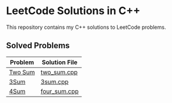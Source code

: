 # LeetCode Solutions in C++

This repository contains my C++ solutions to LeetCode problems.

## Solved Problems

| Problem | Solution File |
|---------|----------------|
| [Two Sum](https://leetcode.com/problems/two-sum/) | [two_sum.cpp](./two_sum.cpp) |
| [3Sum](https://leetcode.com/problems/3sum/) | [3sum.cpp](./3sum.cpp) |
| [4Sum](https://leetcode.com/problems/4sum/) | [four_sum.cpp](./four_sum.cpp) |
